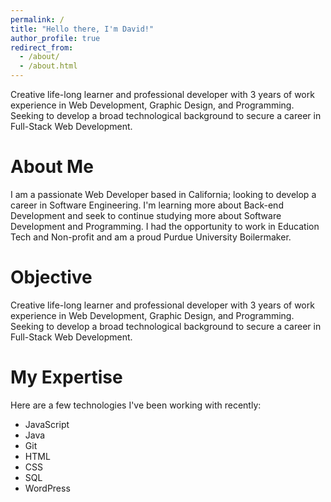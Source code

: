```yaml
---
permalink: /
title: "Hello there, I'm David!"
author_profile: true
redirect_from: 
  - /about/
  - /about.html
---
```


Creative life-long learner and professional developer with 3 years of work experience in Web Development, Graphic Design, and Programming. Seeking to develop a broad technological background to secure a career in Full-Stack Web Development.


# About Me

I am a passionate Web Developer based in California; looking to develop a career in Software Engineering. I'm learning more about Back-end Development and seek to continue studying more about Software Development and Programming. I had the opportunity to work in Education Tech and Non-profit and am a proud Purdue University Boilermaker. 

# Objective

Creative life-long learner and professional developer with 3 years of work experience in Web Development, Graphic Design, and Programming. Seeking to develop a broad technological background to secure a career in Full-Stack Web Development.

# My Expertise

Here are a few technologies I've been working with recently:

* JavaScript
* Java
* Git
* HTML
* CSS
* SQL
* WordPress